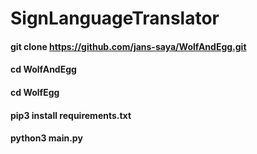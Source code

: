 # SignLanguageTranslator

#### git clone https://github.com/jans-saya/WolfAndEgg.git
#### cd WolfAndEgg
#### cd WolfEgg
#### pip3 install requirements.txt 
#### python3 main.py
